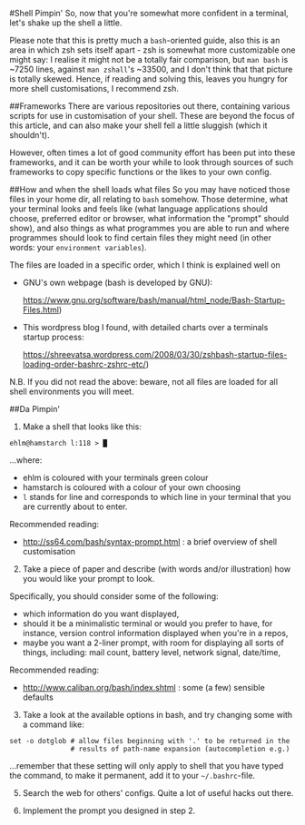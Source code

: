 #Shell Pimpin'
So, now that you're somewhat more confident in a terminal, let's shake up
the shell a little.

Please note that this is pretty much a `bash`-oriented guide, also this is
an area in which zsh sets itself apart - zsh is somewhat more customizable
one might say: I realise it might not be a totally fair comparison, but `man bash`
is ~7250 lines, against `man zshall`'s ~33500, and I don't think that that
picture is totally skewed. Hence, if reading and solving this, leaves you
hungry for more shell customisations, I recommend zsh.

##Frameworks
There are various repositories out there, containing various scripts for
use in customisation of your shell. These are beyond the focus of this article,
and can also make your shell fell a little sluggish (which it shouldn't).

However, often times a lot of good community effort has been put into these
frameworks, and it can be worth your while to look through sources of such
frameworks to copy specific functions or the likes to your own config.

##How and when the shell loads what files
So you may have noticed those files in your home dir, all relating to
`bash` somehow. Those determine, what your terminal looks and feels like
(what language applications should choose, preferred editor or browser,
what information the "prompt" should show), and also things as what
programmes you are able to run and where programmes should look to find
certain files they might need (in other words: your `environment variables`).

The files are loaded in a specific order, which I think is explained well on
* GNU's own webpage (bash is developed by GNU):

  https://www.gnu.org/software/bash/manual/html_node/Bash-Startup-Files.html)
* This wordpress blog I found, with detailed charts over a terminals startup
  process:

  https://shreevatsa.wordpress.com/2008/03/30/zshbash-startup-files-loading-order-bashrc-zshrc-etc/)

N.B. If you did not read the above: beware, not all files are loaded for all
shell environments you will meet.

##Da Pimpin'
1. Make a shell that looks like this:
  ```
  ehlm@hamstarch l:118 > █
  ```
  ...where:
  * ehlm is coloured with your terminals green colour
  * hamstarch is coloured with a colour of your own choosing
  * `l` stands for line and corresponds to which line in your terminal
    that you are currently about to enter.

  Recommended reading:
  * http://ss64.com/bash/syntax-prompt.html : a brief overview of shell customisation

2. Take a piece of paper and describe (with words and/or illustration) how
  you would like your prompt to look.

  Specifically, you should consider some of the following:
  * which information do you want displayed,
  * should it be a minimalistic terminal or would you prefer to have, for
    instance, version control information displayed when you're in a repos,
  * maybe you want a 2-liner prompt, with room for displaying all sorts of
    things, including: mail count, battery level, network signal, date/time,

  Recommended reading:
  * http://www.caliban.org/bash/index.shtml : some (a few) sensible defaults

3. Take a look at the available options in bash, and try changing some with
  a command like:
  ```
  set -o dotglob # allow files beginning with '.' to be returned in the
                 # results of path-name expansion (autocompletion e.g.)
  ```
  ...remember that these setting will only apply to shell that you have typed
  the command, to make it permanent, add it to your `~/.bashrc`-file.

5. Search the web for others' configs. Quite a lot of useful hacks out there.

6. Implement the prompt you designed in step 2.
